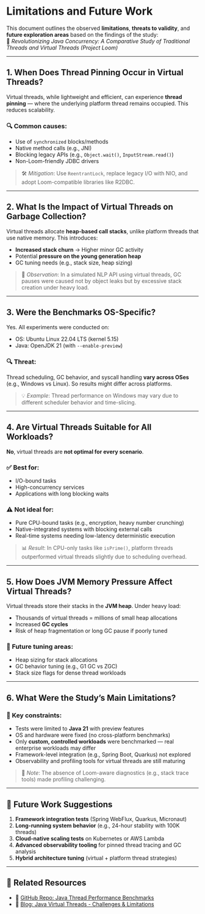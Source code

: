 # Limitations and Future Work

This document outlines the observed **limitations**, **threats to validity**, and **future exploration areas** based on the findings of the study:  
📄 *Revolutionizing Java Concurrency: A Comparative Study of Traditional Threads and Virtual Threads (Project Loom)*

---

## 1. When Does Thread Pinning Occur in Virtual Threads?

Virtual threads, while lightweight and efficient, can experience **thread pinning** — where the underlying platform thread remains occupied. This reduces scalability.

### 🔍 Common causes:
- Use of `synchronized` blocks/methods
- Native method calls (e.g., JNI)
- Blocking legacy APIs (e.g., `Object.wait()`, `InputStream.read()`)
- Non-Loom-friendly JDBC drivers

> 🛠 *Mitigation*: Use `ReentrantLock`, replace legacy I/O with NIO, and adopt Loom-compatible libraries like R2DBC.

---

## 2. What Is the Impact of Virtual Threads on Garbage Collection?

Virtual threads allocate **heap-based call stacks**, unlike platform threads that use native memory. This introduces:

- **Increased stack churn** → Higher minor GC activity
- Potential **pressure on the young generation heap**
- GC tuning needs (e.g., stack size, heap sizing)

> 🧪 *Observation*: In a simulated NLP API using virtual threads, GC pauses were caused not by object leaks but by excessive stack creation under heavy load.

---

## 3. Were the Benchmarks OS-Specific?

Yes. All experiments were conducted on:
- OS: Ubuntu Linux 22.04 LTS (kernel 5.15)
- Java: OpenJDK 21 (with `--enable-preview`)

### 🔍 Threat:
Thread scheduling, GC behavior, and syscall handling **vary across OSes** (e.g., Windows vs Linux). So results might differ across platforms.

> 💡 *Example*: Thread performance on Windows may vary due to different scheduler behavior and time-slicing.

---

## 4. Are Virtual Threads Suitable for All Workloads?

**No**, virtual threads are **not optimal for every scenario**.

### ✅ Best for:
- I/O-bound tasks
- High-concurrency services
- Applications with long blocking waits

### ⚠️ Not ideal for:
- Pure CPU-bound tasks (e.g., encryption, heavy number crunching)
- Native-integrated systems with blocking external calls
- Real-time systems needing low-latency deterministic execution

> 📊 *Result*: In CPU-only tasks like `isPrime()`, platform threads outperformed virtual threads slightly due to scheduling overhead.

---

## 5. How Does JVM Memory Pressure Affect Virtual Threads?

Virtual threads store their stacks in the **JVM heap**. Under heavy load:

- Thousands of virtual threads = millions of small heap allocations
- Increased **GC cycles**
- Risk of heap fragmentation or long GC pause if poorly tuned

### 🔬 Future tuning areas:
- Heap sizing for stack allocations
- GC behavior tuning (e.g., G1 GC vs ZGC)
- Stack size flags for dense thread workloads

---

## 6. What Were the Study’s Main Limitations?

### 📌 Key constraints:
- Tests were limited to **Java 21** with preview features
- OS and hardware were fixed (no cross-platform benchmarks)
- Only **custom, controlled workloads** were benchmarked — real enterprise workloads may differ
- Framework-level integration (e.g., Spring Boot, Quarkus) not explored
- Observability and profiling tools for virtual threads are still maturing

> 🧪 *Note*: The absence of Loom-aware diagnostics (e.g., stack trace tools) made profiling challenging.

---

## 🔮 Future Work Suggestions

1. **Framework integration tests** (Spring WebFlux, Quarkus, Micronaut)
2. **Long-running system behavior** (e.g., 24-hour stability with 100K threads)
3. **Cloud-native scaling tests** on Kubernetes or AWS Lambda
4. **Advanced observability tooling** for pinned thread tracing and GC analysis
5. **Hybrid architecture tuning** (virtual + platform thread strategies)

---

## 📁 Related Resources

- 🔗 [GitHub Repo: Java Thread Performance Benchmarks](https://github.com/adityadevraj699/revolutionizing-java-concurrency)
- 🔗 [Blog: Java Virtual Threads - Challenges & Limitations](https://nextgenjavaconcurrency.adityadevraj699.online/)

